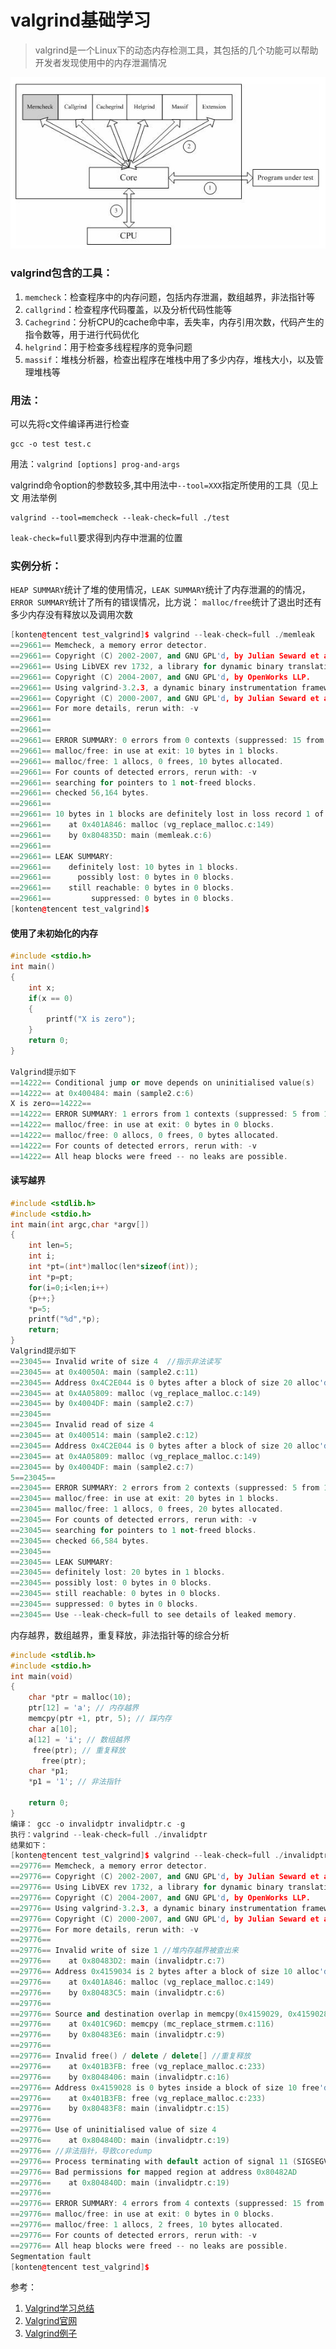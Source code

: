 # valgrind基础学习

> valgrind是一个Linux下的动态内存检测工具，其包括的几个功能可以帮助开发者发现使用中的内存泄漏情况

![img.png](https://github.com/coderhare/Learning-Notes/blob/master/images/img.png)

### valgrind包含的工具：

1. `memcheck`：检查程序中的内存问题，包括内存泄漏，数组越界，非法指针等
2. `callgrind`：检查程序代码覆盖，以及分析代码性能等
3. `Cachegrind`：分析CPU的cache命中率，丢失率，内存引用次数，代码产生的指令数等，用于进行代码优化
4. `helgrind`：用于检查多线程程序的竞争问题
5. `massif`：堆栈分析器，检查出程序在堆栈中用了多少内存，堆栈大小，以及管理堆栈等



### 用法：

可以先将c文件编译再进行检查
```shell
gcc -o test test.c
```
用法：`valgrind [options] prog-and-args`

valgrind命令option的参数较多,其中用法中`--tool=XXX`指定所使用的工具（见上文
用法举例
```shell
valgrind --tool=memcheck --leak-check=full ./test
```
`leak-check=full`要求得到内存中泄漏的位置

### 实例分析：
`HEAP SUMMARY`统计了堆的使用情况，`LEAK SUMMARY`统计了内存泄漏的的情况，
`ERROR SUMMARY`统计了所有的错误情况，比方说：
`malloc/free`统计了退出时还有多少内存没有释放以及调用次数
```c++
[konten@tencent test_valgrind]$ valgrind --leak-check=full ./memleak
==29661== Memcheck, a memory error detector.
==29661== Copyright (C) 2002-2007, and GNU GPL'd, by Julian Seward et al.
==29661== Using LibVEX rev 1732, a library for dynamic binary translation.
==29661== Copyright (C) 2004-2007, and GNU GPL'd, by OpenWorks LLP.
==29661== Using valgrind-3.2.3, a dynamic binary instrumentation framework.
==29661== Copyright (C) 2000-2007, and GNU GPL'd, by Julian Seward et al.
==29661== For more details, rerun with: -v
==29661==
==29661==
==29661== ERROR SUMMARY: 0 errors from 0 contexts (suppressed: 15 from 1)
==29661== malloc/free: in use at exit: 10 bytes in 1 blocks.
==29661== malloc/free: 1 allocs, 0 frees, 10 bytes allocated.
==29661== For counts of detected errors, rerun with: -v
==29661== searching for pointers to 1 not-freed blocks.
==29661== checked 56,164 bytes.
==29661==
==29661== 10 bytes in 1 blocks are definitely lost in loss record 1 of 1
==29661==    at 0x401A846: malloc (vg_replace_malloc.c:149)
==29661==    by 0x804835D: main (memleak.c:6)
==29661==
==29661== LEAK SUMMARY:
==29661==    definitely lost: 10 bytes in 1 blocks.
==29661==      possibly lost: 0 bytes in 0 blocks.
==29661==    still reachable: 0 bytes in 0 blocks.
==29661==         suppressed: 0 bytes in 0 blocks.
[konten@tencent test_valgrind]$
```

#### 使用了未初始化的内存
```c++
#include <stdio.h>                                                              
int main()
{
    int x;
    if(x == 0)
    {
        printf("X is zero");
    }
    return 0;
}

Valgrind提示如下
==14222== Conditional jump or move depends on uninitialised value(s)
==14222== at 0x400484: main (sample2.c:6)
X is zero==14222==
==14222== ERROR SUMMARY: 1 errors from 1 contexts (suppressed: 5 from 1)
==14222== malloc/free: in use at exit: 0 bytes in 0 blocks.
==14222== malloc/free: 0 allocs, 0 frees, 0 bytes allocated.
==14222== For counts of detected errors, rerun with: -v
==14222== All heap blocks were freed -- no leaks are possible.
```

#### 读写越界
```c++
#include <stdlib.h>
#include <stdio.h>
int main(int argc,char *argv[])
{
    int len=5;
    int i;
    int *pt=(int*)malloc(len*sizeof(int));
    int *p=pt;
    for(i=0;i<len;i++)
    {p++;}
    *p=5;
    printf("%d",*p);
    return;
}
Valgrind提示如下
==23045== Invalid write of size 4  //指示非法读写
==23045== at 0x40050A: main (sample2.c:11)
==23045== Address 0x4C2E044 is 0 bytes after a block of size 20 alloc'd
==23045== at 0x4A05809: malloc (vg_replace_malloc.c:149)
==23045== by 0x4004DF: main (sample2.c:7)
==23045==
==23045== Invalid read of size 4
==23045== at 0x400514: main (sample2.c:12)
==23045== Address 0x4C2E044 is 0 bytes after a block of size 20 alloc'd
==23045== at 0x4A05809: malloc (vg_replace_malloc.c:149)
==23045== by 0x4004DF: main (sample2.c:7)
5==23045==
==23045== ERROR SUMMARY: 2 errors from 2 contexts (suppressed: 5 from 1)
==23045== malloc/free: in use at exit: 20 bytes in 1 blocks.
==23045== malloc/free: 1 allocs, 0 frees, 20 bytes allocated.
==23045== For counts of detected errors, rerun with: -v
==23045== searching for pointers to 1 not-freed blocks.
==23045== checked 66,584 bytes.
==23045==
==23045== LEAK SUMMARY:
==23045== definitely lost: 20 bytes in 1 blocks.
==23045== possibly lost: 0 bytes in 0 blocks.
==23045== still reachable: 0 bytes in 0 blocks.
==23045== suppressed: 0 bytes in 0 blocks.
==23045== Use --leak-check=full to see details of leaked memory.
```

内存越界，数组越界，重复释放，非法指针等的综合分析
```c++
#include <stdlib.h>
#include <stdio.h>
int main(void)
{
    char *ptr = malloc(10);
    ptr[12] = 'a'; // 内存越界
    memcpy(ptr +1, ptr, 5); // 踩内存
    char a[10];
    a[12] = 'i'; // 数组越界
     free(ptr); // 重复释放
       free(ptr);
    char *p1;
    *p1 = '1'; // 非法指针
   
    return 0;
}
编译： gcc -o invalidptr invalidptr.c -g
执行：valgrind --leak-check=full ./invalidptr
结果如下：
[konten@tencent test_valgrind]$ valgrind --leak-check=full ./invalidptr
==29776== Memcheck, a memory error detector.
==29776== Copyright (C) 2002-2007, and GNU GPL'd, by Julian Seward et al.
==29776== Using LibVEX rev 1732, a library for dynamic binary translation.
==29776== Copyright (C) 2004-2007, and GNU GPL'd, by OpenWorks LLP.
==29776== Using valgrind-3.2.3, a dynamic binary instrumentation framework.
==29776== Copyright (C) 2000-2007, and GNU GPL'd, by Julian Seward et al.
==29776== For more details, rerun with: -v
==29776==
==29776== Invalid write of size 1 //堆内存越界被查出来
==29776==    at 0x80483D2: main (invalidptr.c:7)
==29776== Address 0x4159034 is 2 bytes after a block of size 10 alloc'd
==29776==    at 0x401A846: malloc (vg_replace_malloc.c:149)
==29776==    by 0x80483C5: main (invalidptr.c:6)
==29776==
==29776== Source and destination overlap in memcpy(0x4159029, 0x4159028, 5) //踩内存
==29776==    at 0x401C96D: memcpy (mc_replace_strmem.c:116)
==29776==    by 0x80483E6: main (invalidptr.c:9)
==29776==
==29776== Invalid free() / delete / delete[] //重复释放
==29776==    at 0x401B3FB: free (vg_replace_malloc.c:233)
==29776==    by 0x8048406: main (invalidptr.c:16)
==29776== Address 0x4159028 is 0 bytes inside a block of size 10 free'd
==29776==    at 0x401B3FB: free (vg_replace_malloc.c:233)
==29776==    by 0x80483F8: main (invalidptr.c:15)
==29776==
==29776== Use of uninitialised value of size 4
==29776==    at 0x804840D: main (invalidptr.c:19)
==29776== //非法指针，导致coredump
==29776== Process terminating with default action of signal 11 (SIGSEGV): dumping core
==29776== Bad permissions for mapped region at address 0x80482AD
==29776==    at 0x804840D: main (invalidptr.c:19)
==29776==
==29776== ERROR SUMMARY: 4 errors from 4 contexts (suppressed: 15 from 1)
==29776== malloc/free: in use at exit: 0 bytes in 0 blocks.
==29776== malloc/free: 1 allocs, 2 frees, 10 bytes allocated.
==29776== For counts of detected errors, rerun with: -v
==29776== All heap blocks were freed -- no leaks are possible.
Segmentation fault
[konten@tencent test_valgrind]$
```

































参考： 

1. [Valgrind学习总结](https://blog.csdn.net/andylauren/article/details/93189740)
2. [Valgrind官网](https://valgrind.org/docs/manual/quick-start.html#quick-start.mcrun)
3. [Valgrind例子](https://www.cnblogs.com/freedomabcd/p/7771551.html)